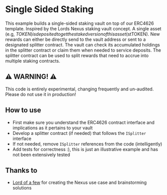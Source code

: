 # Single Sided Staking

This example builds a single-sided staking vault on top of our ERC4626 template. Inspired by
the Lords Nexus staking vault concept. A single asset (e.g, $TOKEN) is deposited to get the staked
version of this asset ($stTOKEN). New rewards can either be directly send to the vault address
or sent to a designated splitter contract. The vault can check its accumulated holdings in the
splitter contract or claim them when needed to service deposits. The splitter contract can be used
to split rewards that need to accrue into multiple staking contracts.

## :warning: WARNING! :warning:

This code is entirely experimental, changing frequently and un-audited. Please do not use it in production!

## How to use

- First make sure you understand the ERC4626 contract interface and implications as it pertains to your vault
- Develop a splitter contract (if needed) that follows the `ISplitter` interface
- If not needed, remove `ISplitter` references from the code (intelligently)
- Add tests for correctness :), this is just an illustrative example and has not been extensively tested

## Thanks to

- [Lord of a few](https://twitter.com/lordOfAFew) for creating the Nexus use case and brainstorming solutions
